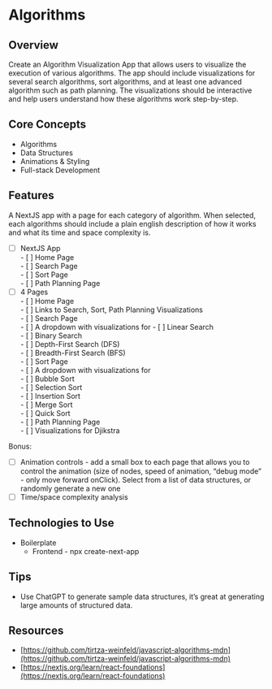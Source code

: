 # Algorithms

## Overview

Create an Algorithm Visualization App that allows users to visualize the execution of various algorithms. The app should include visualizations for several search algorithms, sort algorithms, and at least one advanced algorithm such as path planning. The visualizations should be interactive and help users understand how these algorithms work step-by-step.

## Core Concepts

- Algorithms  
- Data Structures  
- Animations & Styling  
- Full-stack Development

## Features

A NextJS app with a page for each category of algorithm. When selected, each algorithms should include a plain english description of how it works and what its time and space complexity is.

- [ ] NextJS App  
      - [ ] Home Page  
      - [ ] Search Page  
      - [ ] Sort Page  
      - [ ] Path Planning Page  
- [ ] 4 Pages  
      - [ ] Home Page  
            - [ ] Links to Search, Sort, Path Planning Visualizations  
      - [ ] Search Page  
            - [ ] A dropdown with visualizations for
                  - [ ] Linear Search  
                  - [ ] Binary Search  
                  - [ ] Depth-First Search (DFS)  
                  - [ ] Breadth-First Search (BFS)  
      - [ ] Sort Page  
            - [ ] A dropdown with visualizations for  
                  - [ ] Bubble Sort  
                  - [ ] Selection Sort  
                  - [ ] Insertion Sort  
                  - [ ] Merge Sort  
                  - [ ] Quick Sort  
      - [ ] Path Planning Page  
            - [ ] Visualizations for Djikstra

Bonus:

- [ ] Animation controls \- add a small box to each page that allows you to control the animation (size of nodes, speed of animation, “debug mode” \- only move forward onClick). Select from a list of data structures, or randomly generate a new one  
- [ ] Time/space complexity analysis

## Technologies to Use

- Boilerplate  
  - Frontend \- npx create-next-app

## Tips

- Use ChatGPT to generate sample data structures, it’s great at generating large amounts of structured data.

## Resources

- [https://github.com/tirtza-weinfeld/javascript-algorithms-mdn](https://github.com/tirtza-weinfeld/javascript-algorithms-mdn)  
- [https://nextjs.org/learn/react-foundations](https://nextjs.org/learn/react-foundations)
